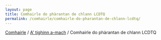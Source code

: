 ```yaml
---
layout: page
title: Comhairle do phàrantan de chlann LCDTQ
permalink: /comhairle/comhairle-do-pharantan-de-chlann-lcdtq/
---
```


[Comhairle]({{site.baseurl}}/comhairle/) / [A' tighinn a-mach]({{site.baseurl}}/comhairle/a-tighinn-a-mach/) / Comhairle do phàrantan de chlann LCDTQ
